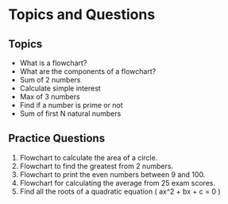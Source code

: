 # Topics and Questions

## Topics

- What is a flowchart?
- What are the components of a flowchart?
- Sum of 2 numbers
- Calculate simple interest
- Max of 3 numbers
- Find if a number is prime or not
- Sum of first N natural numbers

## Practice Questions

1. Flowchart to calculate the area of a circle.
2. Flowchart to find the greatest from 2 numbers.
3. Flowchart to print the even numbers between 9 and 100.
4. Flowchart for calculating the average from 25 exam scores.
5. Find all the roots of a quadratic equation \( ax^2 + bx + c = 0 \)